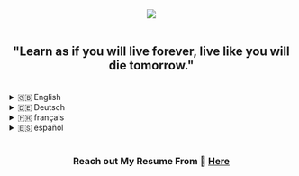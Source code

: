 <div align="center">
  <img src="https://media.giphy.com/media/2IudUHdI075HL02Pkk/giphy.gif" align="center" style="width: auto" />
</div>  

</br>

<div align="center">
  
  ## **"Learn as if you will live forever, live like you will die tomorrow."**

</div>

</br>

<details>
 <summary>🇬🇧 English</summary>

# 👨‍💻 About Me

Greetings, fellow tech enthusiasts! I'm Abdulrahman, a dedicated developer with a profound passion for exploring the ever-evolving landscape of technology. Welcome to my GitHub haven, where innovation meets code.

## 🚀 Technologies and Languages

I work with a diverse set of programming languages and technologies, including:

- **JavaScript**: For frontend and backend development, web development, Node.js, and more.
- **Python**: Versatile language used for data science, backend scripting, and more.
- **Infrastructure As Code (IaC)**: Leveraging tools like Terraform, Ansible, and AWS CloudFormation for seamless infrastructure management.
- **Shell Scripting**: Automation and system-related tasks.
- **Bash scripting**: A powerful tool in my toolkit for various scripting needs.
- **C++**: Occasionally used for performance-centric projects.
- **HTML/CSS**: Web development languages for creating visually appealing interfaces.
- **CI/CD**: Implementing continuous integration and continuous deployment using tools like Jenkins and CircleCI.
- **Cloud Providers**: Experience working with major cloud providers like AWS, Google Cloud, and Azure.
- **Ansible**: Automating configuration management and application deployment.
- **Docker**: Containerization for consistent and reliable software deployment.
- **Kubernetes**: Container orchestration for managing and scaling containerized applications.
- **Git**: Version control for collaborative development.
- **Jenkins**: Automation server for building, testing, and deploying code.
- **HashiCorp Vault**: Securely managing sensitive information like API keys and passwords.
- **Security Scanning Tools**: Implementing tools like OWASP ZAP, SonarQube for code security and quality.
- **Monitoring Tools**: Experience with monitoring tools like Prometheus, Grafana for ensuring system reliability.
- **DevSecOps Practices**: Integration of security practices within the DevOps pipeline.

## 🌐 Projects Overview

Here's a brief overview of some projects you'll find in this repository:

1. **[Provision a Kubernetes cluster on AWS using Terraform](https://github.com/AbdulrahmanAlpha/Provision-a-Kubernetes-cluster-on-AWS-using-Terraform):** This project involves setting up a Kubernetes cluster on AWS using Terraform. Check it out for insights into infrastructure as code and Kubernetes.

2. **[Deploying a Serverless Application on AWS Lambda using Terraform](https://github.com/AbdulrahmanAlpha/Deploying-a-Serverless-Application-on-AWS-Lambda-using-Terraform):** Explore this project to understand the process of deploying serverless applications on AWS Lambda using Terraform.

3. **[Build a CI CD pipeline on Google Cloud Platform using Terraform and Jenkins](https://github.com/AbdulrahmanAlpha/Build-a-CI-CD-pipeline-on-Google-Cloud-Platform-using-Terraform-and-Jenkins):** Dive into this project to learn about building a CI/CD pipeline on Google Cloud Platform using Terraform and Jenkins.

## 📝 Blog

Feel free to explore my blog, where I share insights on DevOps, DevSecOps, Software Engineering, and Automation. Here are some recent topics:

- [Securing the Software Delivery Pipeline: A Step-by-Step Guide](https://abdulrahmanalpha.hashnode.dev/securing-the-software-delivery-pipeline-a-step-by-step-guide)
- [Infrastructure Automation with Terraform](https://abdulrahmanalpha.hashnode.dev/infrastructure-automation-with-terraform)
- [CI/CD Pipeline: Automating Software Delivery](https://abdulrahmanalpha.hashnode.dev/cicd-pipeline-automating-software-delivery)

Explore more on [Abdulrahman's Tech Insights](https://abdulrahmanalpha.hashnode.dev/)!

## 🤝 Let's Connect!

I'm always open to collaboration and discussions. If you have any questions, suggestions, or just want to chat about tech, feel free to reach out. You can find me on:

- [![portfolio](https://img.shields.io/badge/my_portfolio-000?style=for-the-badge&logo=ko-fi&logoColor=white)](https://abdulrahmanalpha.github.io/)

- [![linkedin](https://img.shields.io/badge/linkedin-0A66C2?style=for-the-badge&logo=linkedin&logoColor=white)](https://www.linkedin.com/in/abdulrahmanalpha/)

- [![twitter](https://img.shields.io/badge/twitter-1DA1F2?style=for-the-badge&logo=twitter&logoColor=white)](https://twitter.com/AbdurahmanAlpha)

Thanks for visiting! Happy coding! 🚀

---

</details>

<details>
 <summary>🇩🇪 Deutsch</summary>

# 👨‍💻 Über mich

Grüße, liebe Technikbegeisterte! Ich bin Abdulrahman, ein engagierter Entwickler mit einer tiefen Leidenschaft für die Erforschung der sich ständig weiterentwickelnden Welt der Technologie. Willkommen in meinem GitHub-Refugium, wo Innovation auf Code trifft.

## 🚀 Technologien und Sprachen

Ich arbeite mit einer vielfältigen Palette von Programmiersprachen und Technologien, darunter:

- **JavaScript**: Für die Entwicklung von Front- und Backend, Webentwicklung, Node.js und mehr.
- **Python**: Eine vielseitige Sprache, die für Datenwissenschaft, Backend-Skripting und mehr verwendet wird.
- **Infrastructure As Code (IaC)**: Nutzung von Tools wie Terraform, Ansible und AWS CloudFormation für nahtloses Infrastrukturmanagement.
- **Shell Scripting**: Automatisierung und systembezogene Aufgaben.
- **Bash Scripting**: Ein leistungsstolles Werkzeug in meinem Repertoire für verschiedene Skripting-Anforderungen.
- **C++**: Gelegentlich verwendet für leistungsorientierte Projekte.
- **HTML/CSS**: Webentwicklungssprachen zur Erstellung visuell ansprechender Oberflächen.
- **CI/CD**: Umsetzung von kontinuierlicher Integration und kontinuierlichem Deployment mit Tools wie Jenkins und CircleCI.
- **Cloud-Provider**: Erfahrung in der Zusammenarbeit mit großen Cloud-Anbietern wie AWS, Google Cloud und Azure.
- **Ansible**: Automatisierung von Konfigurationsmanagement und Anwendungsbereitstellung.
- **Docker**: Containerisierung für konsistente und zuverlässige Softwarebereitstellung.
- **Kubernetes**: Container-Orchestrierung zur Verwaltung und Skalierung containerisierter Anwendungen.
- **Git**: Versionskontrolle für die kollaborative Entwicklung.
- **Jenkins**: Automatisierungsserver für Build, Test und Bereitstellung von Code.
- **HashiCorp Vault**: Sicherer Umgang mit sensiblen Informationen wie API-Schlüsseln und Passwörtern.
- **Security Scanning Tools**: Implementierung von Tools wie OWASP ZAP, SonarQube für Codesicherheit und -qualität.
- **Monitoring Tools**: Erfahrung mit Überwachungstools wie Prometheus, Grafana zur Gewährleistung der Systemsicherheit.
- **DevSecOps Practices**: Integration von Sicherheitspraktiken innerhalb der DevOps-Pipeline.

## 🌐 Projektübersicht

Hier eine kurze Übersicht über einige Projekte, die Sie in diesem Repository finden werden:

1. **[Ein Kubernetes-Cluster auf AWS mit Terraform bereitstellen](https://github.com/AbdulrahmanAlpha/Provision-a-Kubernetes-cluster-on-AWS-using-Terraform):** Dieses Projekt beinhaltet die Einrichtung eines Kubernetes-Clusters auf AWS mit Terraform. Werfen Sie einen Blick darauf für Einblicke in die Infrastruktur als Code und Kubernetes.

2. **[Bereitstellung einer serverlosen Anwendung auf AWS Lambda mit Terraform](https://github.com/AbdulrahmanAlpha/Deploying-a-Serverless-Application-on-AWS-Lambda-using-Terraform):** Erkunden Sie dieses Projekt, um den Prozess der Bereitstellung serverloser Anwendungen auf AWS Lambda mit Terraform zu verstehen.

3. **[Aufbau einer CI/CD-Pipeline auf der Google Cloud Platform mit Terraform und Jenkins](https://github.com/AbdulrahmanAlpha/Build-a-CI-CD-pipeline-on-Google-Cloud-Platform-using-Terraform-and-Jenkins):** Tauchen Sie in dieses Projekt ein, um mehr über den Aufbau einer CI/CD-Pipeline auf der Google Cloud Platform mit Terraform und Jenkins zu erfahren.

## 📝 Blog

Erkunden Sie gerne meinen Blog, in dem ich Einblicke in DevOps, DevSecOps, Software Engineering und Automatisierung teile. Hier sind einige aktuelle Themen:

- [Absichern der Softwarebereitstellungspipeline: Ein schrittweiser Leitfaden](https://abdulrahmanalpha.hashnode.dev/securing-the-software-delivery-pipeline-a-step-by-step-guide)
- [Infrastrukturautomatisierung mit Terraform](https://abdulrahmanalpha.hashnode.dev/infrastructure-automation-with-terraform)
- [CI/CD-Pipeline: Automatisierung der Softwarebereitstellung](https://abdulrahmanalpha.hashnode.dev/cicd-pipeline-automating-software-delivery)

Erkunden Sie mehr auf [Abdulrahmans Tech Insights](https://abdulrahmanalpha.hashnode.dev/)!

## 🤝 Lassen Sie uns in Verbindung bleiben!

Ich stehe Ihnen immer für Zusammenarbeit und Diskussionen zur Verfügung. Wenn Sie Fragen, Anregungen oder einfach nur Lust auf einen technischen Plausch haben, zögern Sie nicht, mich zu kontaktieren. Sie finden mich unter:

- [![Portfolio](https://img.shields.io/badge/my_portfolio-000?style=for-the-badge&logo=ko-fi&logoColor=white)](https://abdulrahmanalpha.github.io/)
  
- [![LinkedIn](https://img.shields.io/badge/linkedin-0A66C2?style=for-the-badge&logo=linkedin&logoColor=white)](https://www.linkedin.com/in/abdulrahmanalpha/)
  
- [![Twitter](https://img.shields.io/badge/twitter-1DA1F2?style=for-the-badge&logo=twitter&logoColor=white)](https://twitter.com/AbdurahmanAlpha)

Vielen Dank für Ihren Besuch! Viel Freude beim Codieren! 🚀

---

</details>

<details>
 <summary>🇫🇷 français</summary>

# 👨‍💻 À propos de moi

Salut les passionnés de tech ! Je suis Abdulrahman, un développeur dévoué avec une passion profonde pour explorer le paysage technologique en constante évolution. Bienvenue dans mon havre GitHub, là où l'innovation rencontre le code.

## 🚀 Technologies et Langages

Je travaille avec une gamme diversifiée de langages de programmation et de technologies, notamment :

- **JavaScript** : Pour le développement frontend et backend, le développement web, Node.js, et plus encore.
- **Python** : Langage polyvalent utilisé pour la science des données, le scripting backend, et plus encore.
- **Infrastructure As Code (IaC)** : Utilisation d'outils tels que Terraform, Ansible, et AWS CloudFormation pour une gestion transparente de l'infrastructure.
- **Shell Scripting** : Automatisation et tâches liées au système.
- **Bash scripting** : Un outil puissant dans ma boîte à outils pour divers besoins de script.
- **C++** : Utilisé occasionnellement pour des projets axés sur les performances.
- **HTML/CSS** : Langages de développement web pour créer des interfaces visuellement attrayantes.
- **CI/CD** : Mise en œuvre de l'intégration continue et du déploiement continu avec des outils tels que Jenkins et CircleCI.
- **Fournisseurs Cloud** : Expérience de travail avec des fournisseurs de cloud majeurs tels qu'AWS, Google Cloud, et Azure.
- **Ansible** : Automatisation de la gestion de la configuration et du déploiement des applications.
- **Docker** : Conteneurisation pour un déploiement logiciel cohérent et fiable.
- **Kubernetes** : Orchestration de conteneurs pour la gestion et l'escalabilité d'applications conteneurisées.
- **Git** : Contrôle de version pour le développement collaboratif.
- **Jenkins** : Serveur d'automatisation pour la construction, les tests et le déploiement du code.
- **HashiCorp Vault** : Gestion sécurisée des informations sensibles telles que les clés API et les mots de passe.
- **Outils de Scan de Sécurité** : Implémentation d'outils tels qu'OWASP ZAP, SonarQube pour la sécurité et la qualité du code.
- **Outils de Monitoring** : Expérience avec des outils de monitoring tels que Prometheus, Grafana pour garantir la fiabilité du système.
- **Pratiques DevSecOps** : Intégration de pratiques de sécurité au sein du pipeline DevOps.

## 🌐 Aperçu des Projets

Voici un bref aperçu de quelques projets que vous trouverez dans ce dépôt :

1. **[Provisionner un cluster Kubernetes sur AWS avec Terraform](https://github.com/AbdulrahmanAlpha/Provision-a-Kubernetes-cluster-on-AWS-using-Terraform) :** Ce projet implique la configuration d'un cluster Kubernetes sur AWS à l'aide de Terraform. Consultez-le pour des idées sur l'infrastructure en tant que code et Kubernetes.

2. **[Déployer une application Serverless sur AWS Lambda avec Terraform](https://github.com/AbdulrahmanAlpha/Deploying-a-Serverless-Application-on-AWS-Lambda-using-Terraform) :** Explorez ce projet pour comprendre le processus de déploiement d'applications sans serveur sur AWS Lambda avec Terraform.

3. **[Construire un pipeline CI/CD sur Google Cloud Platform avec Terraform et Jenkins](https://github.com/AbdulrahmanAlpha/Build-a-CI-CD-pipeline-on-Google-Cloud-Platform-using-Terraform-and-Jenkins) :** Plongez dans ce projet pour en savoir plus sur la construction d'un pipeline CI/CD sur Google Cloud Platform avec Terraform et Jenkins.

## 📝 Blog

N'hésitez pas à explorer mon blog, où je partage des idées sur le DevOps, le DevSecOps, l'ingénierie logicielle et l'automatisation. Voici quelques sujets récents :

- [Sécuriser le Pipeline de Livraison Logicielle : Un Guide Étape par Étape](https://abdulrahmanalpha.hashnode.dev/securing-the-software-delivery-pipeline-a-step-by-step-guide)
- [Automatisation de l'Infrastructure avec Terraform](https://abdulrahmanalpha.hashnode.dev/infrastructure-automation-with-terraform)
- [Pipeline CI/CD : Automatiser la Livraison Logicielle](https://abdulrahmanalpha.hashnode.dev/cicd-pipeline-automating-software-delivery)

Explorez davantage sur [Perspectives Technologiques d'Abdulrahman](https://abdulrahmanalpha.hashnode.dev/) !

## 🤝 Connectons-nous !

Je suis toujours ouvert à la collaboration et aux discussions. Si vous avez des questions, des suggestions, ou simplement envie de discuter de tech, n'hésitez pas à me contacter. Vous pouvez me trouver sur :

- [![portfolio](https://img.shields.io/badge/my_portfolio-000?style=for-the-badge&logo=ko-fi&logoColor=white)](https://abdulrahmanalpha.github.io/)
  
- [![linkedin](https://img.shields.io/badge/linkedin-0A66C2?style=for-the-badge&logo=linkedin&logoColor=white)](https://www.linkedin.com/in/abdulrahmanalpha/)
  
- [![twitter](https://img.shields.io/badge/twitter-1DA1F2?style=for-the-badge&logo=twitter&logoColor=white)](https://twitter.com/AbdurahmanAlpha)

Merci de votre visite ! Bon codage ! 🚀

---

</details>

<details>
 <summary>🇪🇸 español</summary>

# 👨‍💻 Sobre Mí

¡Saludos, entusiastas de la tecnología! Soy Abdulrahman, un desarrollador dedicado con una profunda pasión por explorar el siempre cambiante panorama de la tecnología. Bienvenido a mi refugio en GitHub, donde la innovación se encuentra con el código.

## 🚀 Tecnologías y Lenguajes

Trabajo con una variedad de lenguajes de programación y tecnologías, que incluyen:

- **JavaScript**: Para desarrollo frontend y backend, desarrollo web, Node.js y más.
- **Python**: Un lenguaje versátil utilizado para ciencia de datos, scripting en el backend y más.
- **Infraestructura Como Código (IaC)**: Aprovechando herramientas como Terraform, Ansible y AWS CloudFormation para una gestión de infraestructura sin problemas.
- **Shell Scripting**: Automatización y tareas relacionadas con el sistema.
- **Bash scripting**: Una herramienta poderosa en mi conjunto de herramientas para diversas necesidades de scripting.
- **C++**: Utilizado ocasionalmente para proyectos centrados en el rendimiento.
- **HTML/CSS**: Lenguajes de desarrollo web para crear interfaces visualmente atractivas.
- **CI/CD**: Implementación de integración continua y despliegue continuo utilizando herramientas como Jenkins y CircleCI.
- **Proveedores de Nube**: Experiencia trabajando con importantes proveedores de servicios en la nube como AWS, Google Cloud y Azure.
- **Ansible**: Automatización de la gestión de configuraciones y el despliegue de aplicaciones.
- **Docker**: Contenerización para un despliegue de software consistente y confiable.
- **Kubernetes**: Orquestación de contenedores para gestionar y escalar aplicaciones en contenedores.
- **Git**: Control de versiones para el desarrollo colaborativo.
- **Jenkins**: Servidor de automatización para construir, probar y desplegar código.
- **HashiCorp Vault**: Gestión segura de información sensible como claves API y contraseñas.
- **Herramientas de Escaneo de Seguridad**: Implementación de herramientas como OWASP ZAP, SonarQube para seguridad y calidad del código.
- **Herramientas de Monitoreo**: Experiencia con herramientas de monitoreo como Prometheus, Grafana para garantizar la confiabilidad del sistema.
- **Prácticas DevSecOps**: Integración de prácticas de seguridad dentro del canal DevOps.

## 🌐 Resumen de Proyectos

Aquí tienes un breve resumen de algunos proyectos que encontrarás en este repositorio:

1. **[Provisionar un clúster Kubernetes en AWS con Terraform](https://github.com/AbdulrahmanAlpha/Provision-a-Kubernetes-cluster-on-AWS-using-Terraform):** Este proyecto implica la configuración de un clúster Kubernetes en AWS usando Terraform. Échale un vistazo para obtener ideas sobre la infraestructura como código y Kubernetes.

2. **[Desplegar una aplicación sin servidor en AWS Lambda con Terraform](https://github.com/AbdulrahmanAlpha/Deploying-a-Serverless-Application-on-AWS-Lambda-using-Terraform):** Explora este proyecto para comprender el proceso de implementar aplicaciones sin servidor en AWS Lambda usando Terraform.

3. **[Construir un canal CI/CD en Google Cloud Platform con Terraform y Jenkins](https://github.com/AbdulrahmanAlpha/Build-a-CI-CD-pipeline-on-Google-Cloud-Platform-using-Terraform-and-Jenkins):** Sumérgete en este proyecto para aprender sobre la construcción de un canal CI/CD en Google Cloud Platform con Terraform y Jenkins.

## 📝 Blog

Siéntete libre de explorar mi blog, donde comparto ideas sobre DevOps, DevSecOps, Ingeniería de Software y Automatización. Aquí tienes algunos temas recientes:

- [Asegurando el Canal de Entrega de Software: Una Guía Paso a Paso](https://abdulrahmanalpha.hashnode.dev/securing-the-software-delivery-pipeline-a-step-by-step-guide)
- [Automatización de Infraestructura con Terraform](https://abdulrahmanalpha.hashnode.dev/infrastructure-automation-with-terraform)
- [Canal CI/CD: Automatizando la Entrega de Software](https://abdulrahmanalpha.hashnode.dev/cicd-pipeline-automating-software-delivery)

¡Explora más en [Abdulrahman's Tech Insights](https://abdulrahmanalpha.hashnode.dev/)!

## 🤝 ¡Conectémonos!

Siempre estoy abierto a la colaboración y las discusiones. Si tienes alguna pregunta, sugerencia o simplemente quieres charlar sobre tecnología, no dudes en ponerte en contacto. Puedes encontrarme en:

- [![portfolio](https://img.shields.io/badge/my_portfolio-000?style=for-the-badge&logo=ko-fi&logoColor=white)](https://abdulrahmanalpha.github.io/)
  
- [![linkedin](https://img.shields.io/badge/linkedin-0A66C2?style=for-the-badge&logo=linkedin&logoColor=white)](https://www.linkedin.com/in/abdulrahmanalpha/)
  
- [![twitter](https://img.shields.io/badge/twitter-1DA1F2?style=for-the-badge&logo=twitter&logoColor=white)](https://twitter.com/AbdurahmanAlpha)

¡Gracias por visitar! ¡Feliz codificación! 🚀

---

</details>

</br>

<div align="center">

### **Reach out My Resume From 🔗 [Here](https://drive.google.com/file/d/1c0G0IPSn4AxkeHclLKrU7RzFpsvqM7VN/view?usp=sharing)**

</div>
